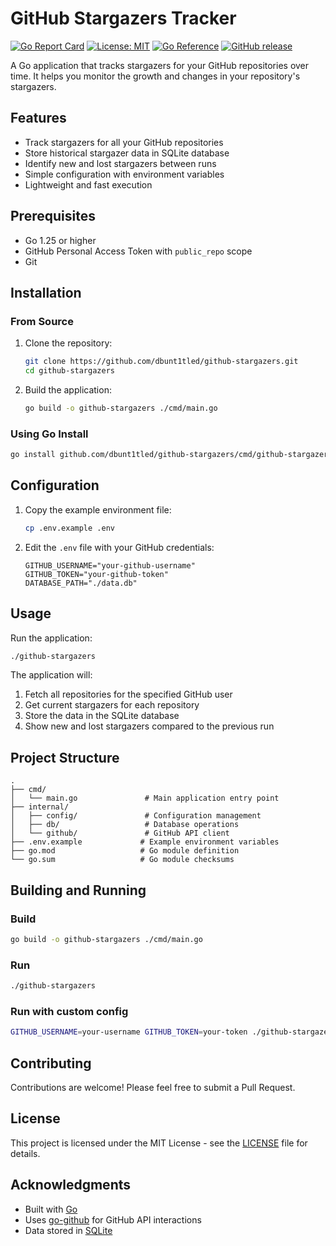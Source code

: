 # GitHub Stargazers Tracker

[![Go Report Card](https://goreportcard.com/badge/github.com/dbunt1tled/github-stargazers)](https://goreportcard.com/report/github.com/dbunt1tled/github-stargazers)
[![License: MIT](https://img.shields.io/badge/License-MIT-yellow.svg)](https://opensource.org/licenses/MIT)
[![Go Reference](https://pkg.go.dev/badge/github.com/dbunt1tled/github-stargazers.svg)](https://pkg.go.dev/github.com/dbunt1tled/github-stargazers)
[![GitHub release](https://img.shields.io/github/release/dbunt1tled/github-stargazers.svg)](https://github.com/dbunt1tled/github-stargazers/releases/)

A Go application that tracks stargazers for your GitHub repositories over time. It helps you monitor the growth and changes in your repository's stargazers.

## Features

- Track stargazers for all your GitHub repositories
- Store historical stargazer data in SQLite database
- Identify new and lost stargazers between runs
- Simple configuration with environment variables
- Lightweight and fast execution

## Prerequisites

- Go 1.25 or higher
- GitHub Personal Access Token with `public_repo` scope
- Git

## Installation

### From Source

1. Clone the repository:
   ```bash
   git clone https://github.com/dbunt1tled/github-stargazers.git
   cd github-stargazers
   ```

2. Build the application:
   ```bash
   go build -o github-stargazers ./cmd/main.go
   ```

### Using Go Install

```bash
go install github.com/dbunt1tled/github-stargazers/cmd/github-stargazers@latest
```

## Configuration

1. Copy the example environment file:
   ```bash
   cp .env.example .env
   ```

2. Edit the `.env` file with your GitHub credentials:
   ```
   GITHUB_USERNAME="your-github-username"
   GITHUB_TOKEN="your-github-token"
   DATABASE_PATH="./data.db"
   ```

## Usage

Run the application:

```bash
./github-stargazers
```

The application will:
1. Fetch all repositories for the specified GitHub user
2. Get current stargazers for each repository
3. Store the data in the SQLite database
4. Show new and lost stargazers compared to the previous run

## Project Structure

```
.
├── cmd/
│   └── main.go               # Main application entry point
├── internal/
│   ├── config/               # Configuration management
│   ├── db/                   # Database operations
│   └── github/               # GitHub API client
├── .env.example             # Example environment variables
├── go.mod                   # Go module definition
└── go.sum                   # Go module checksums
```

## Building and Running

### Build

```bash
go build -o github-stargazers ./cmd/main.go
```

### Run

```bash
./github-stargazers
```

### Run with custom config

```bash
GITHUB_USERNAME=your-username GITHUB_TOKEN=your-token ./github-stargazers
```

## Contributing

Contributions are welcome! Please feel free to submit a Pull Request.

## License

This project is licensed under the MIT License - see the [LICENSE](LICENSE) file for details.

## Acknowledgments

- Built with [Go](https://golang.org/)
- Uses [go-github](https://github.com/google/go-github) for GitHub API interactions
- Data stored in [SQLite](https://sqlite.org/)
